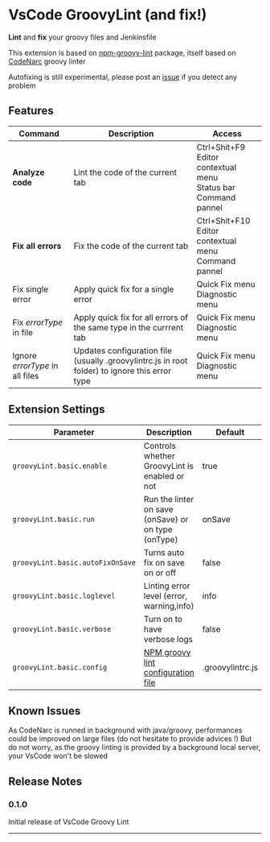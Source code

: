 # VsCode GroovyLint (and fix!)

**Lint** and **fix** your groovy files and Jenkinsfile 

This extension is based on [npm-groovy-lint](https://github.com/nvuillam/npm-groovy-lint#README) package, itself based on [CodeNarc](https://codenarc.github.io/CodeNarc/) groovy linter

Autofixing is still experimental, please post an [issue](https://github.com/nvuillam/vscode-groovy-lint/issues) if you detect any problem

## Features

| Command                         | Description                                                                                    | Access                                                                                                   |
|---------------------------------|------------------------------------------------------------------------------------------------|----------------------------------------------------------------------------------------------------------|
| **Analyze code**                | Lint the code of the current tab                                                               | Ctrl+Shit+F9<br/>Editor contextual menu</br>Status bar<br/>Command pannel |
| **Fix all errors**              | Fix the code of the current tab                                                                | Ctrl+Shit+F10<br/>Editor contextual menu</br>Command pannel                                |
| Fix single error                | Apply quick fix for a single error                                                             | Quick Fix menu<br/>Diagnostic menu                                                 |
| Fix _errorType_ in file         | Apply quick fix for all errors of the same type in the currrent tab                            | Quick Fix menu<br/>Diagnostic menu                                                 |
| Ignore _errorType_ in all files | Updates configuration file (usually .groovylintrc.js in root folder) to ignore this error type | Quick Fix menu<br/>Diagnostic menu                                                 |

## Extension Settings

| Parameter                        | Description                                                                                     | Default          |
|----------------------------------|-------------------------------------------------------------------------------------------------|------------------|
| `groovyLint.basic.enable`        | Controls whether GroovyLint is enabled or not                                                   | true             |
| `groovyLint.basic.run`           | Run the linter on save (onSave) or on type (onType)                                             | onSave           |
| `groovyLint.basic.autoFixOnSave` | Turns auto fix on save on or off                                                                | false            |
| `groovyLint.basic.loglevel`      | Linting error level (error, warning,info)                                                       | info             |
| `groovyLint.basic.verbose`       | Turn on to have verbose logs                                                                    | false            |
| `groovyLint.basic.config`        | [NPM groovy lint configuration file](https://github.com/nvuillam/npm-groovy-lint#configuration) | .groovylintrc.js |

## Known Issues

As CodeNarc is runned in background with java/groovy, performances could be improved on large files (do not hesitate to provide advices !)
But do not worry, as the groovy linting is provided by a background local server, your VsCode won't be slowed

## Release Notes

### 0.1.0

Initial release of VsCode Groovy Lint

-----------------------------------------------------------------------------------------------------------

